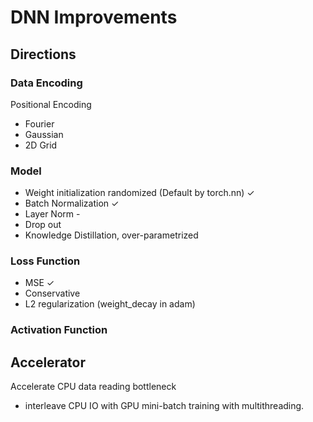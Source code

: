 # DNN Improvements

## Directions

### Data Encoding

Positional Encoding

- Fourier
- Gaussian
- 2D Grid

### Model

- Weight initialization randomized (Default by torch.nn) ✓
- Batch Normalization ✓
- Layer Norm  -
- Drop out
- Knowledge Distillation, over-parametrized

### Loss Function

- MSE ✓
- Conservative
- L2 regularization (weight_decay in adam)

### Activation Function




## Accelerator
Accelerate CPU data reading bottleneck 

- interleave CPU IO with GPU mini-batch training with multithreading.
